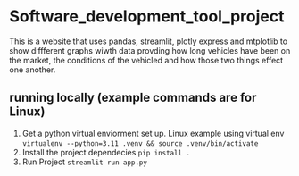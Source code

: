 # Software_development_tool_project
This is a website that uses pandas, streamlit, plotly express and mtplotlib to show diffferent graphs wiwth data provding how long vehicles have been on the market, the conditions of the vehicled and how those two things effect one another. 



## running locally (example commands are for Linux)

1. Get a python virtual enviorment set up. Linux example using virtual env `virtualenv --python=3.11 .venv && source .venv/bin/activate`
2. Install the project dependecies `pip install .`
3. Run Project `streamlit run app.py`